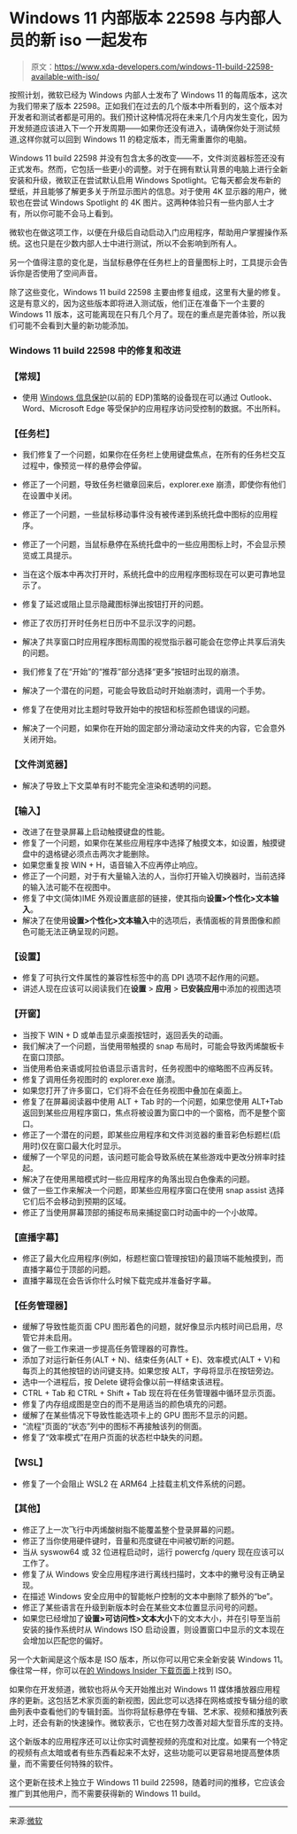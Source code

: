 # Windows 11 内部版本 22598 与内部人员的新 iso 一起发布

> 原文：<https://www.xda-developers.com/windows-11-build-22598-available-with-iso/>

按照计划，微软已经为 Windows 内部人士发布了 Windows 11 的每周版本，这次为我们带来了版本 22598。正如我们在过去的几个版本中所看到的，这个版本对开发者和测试者都是可用的。我们预计这种情况将在未来几个月内发生变化，因为开发频道应该进入下一个开发周期——如果你还没有进入，请确保你处于测试频道,这样你就可以回到 Windows 11 的稳定版本，而无需重置你的电脑。

Windows 11 build 22598 并没有包含太多的改变——不，文件浏览器标签还没有正式发布。然而，它包括一些更小的调整。对于在拥有默认背景的电脑上进行全新安装和升级，微软正在尝试默认启用 Windows Spotlight。它每天都会发布新的壁纸，并且能够了解更多关于所显示图片的信息。对于使用 4K 显示器的用户，微软也在尝试 Windows Spotlight 的 4K 图片。这两种体验只有一些内部人士才有，所以你可能不会马上看到。

微软也在做这项工作，以便在升级后自动启动入门应用程序，帮助用户掌握操作系统。这也只是在少数内部人士中进行测试，所以不会影响到所有人。

另一个值得注意的变化是，当鼠标悬停在任务栏上的音量图标上时，工具提示会告诉你是否使用了空间声音。

除了这些变化，Windows 11 build 22598 主要由修复组成，这里有大量的修复。这是有意义的，因为这些版本即将进入测试版，他们正在准备下一个主要的 Windows 11 版本，这可能离现在只有几个月了。现在的重点是完善体验，所以我们可能不会看到大量的新功能添加。

### Windows 11 build 22598 中的修复和改进

### **【常规】**

*   使用 [Windows 信息保护](https://nam06.safelinks.protection.outlook.com/?url=https%3A%2F%2Fdocs.microsoft.com%2Fen-us%2Fwindows%2Fsecurity%2Finformation-protection%2Fwindows-information-protection%2Fprotect-enterprise-data-using-wip&data=05%7C01%7Cbleblanc%40microsoft.com%7C6448d8453e1c40271caa08da1692f534%7C72f988bf86f141af91ab2d7cd011db47%7C0%7C0%7C637847117685119439%7CUnknown%7CTWFpbGZsb3d8eyJWIjoiMC4wLjAwMDAiLCJQIjoiV2luMzIiLCJBTiI6Ik1haWwiLCJXVCI6Mn0%3D%7C3000%7C%7C%7C&sdata=O7aoUFPTm1opfNqQoofxGPzQ2B4GWydBLtqGvNSGABA%3D&reserved=0)(以前的 EDP)策略的设备现在可以通过 Outlook、Word、Microsoft Edge 等受保护的应用程序访问受控制的数据。不出所料。

### **【任务栏】**

*   我们修复了一个问题，如果你在任务栏上使用键盘焦点，在所有的任务栏交互过程中，像预览一样的悬停会停留。
*   修正了一个问题，导致任务栏徽章回来后，explorer.exe 崩溃，即使你有他们在设置中关闭。
*   修正了一个问题，一些鼠标移动事件没有被传递到系统托盘中图标的应用程序。
*   修正了一个问题，当鼠标悬停在系统托盘中的一些应用图标上时，不会显示预览或工具提示。
*   当在这个版本中再次打开时，系统托盘中的应用程序图标现在可以更可靠地显示了。
*   修复了延迟或阻止显示隐藏图标弹出按钮打开的问题。
*   修正了农历打开时任务栏日历中不显示汉字的问题。
*   解决了共享窗口时应用程序图标周围的视觉指示器可能会在您停止共享后消失的问题。

*   我们修复了在“开始”的“推荐”部分选择“更多”按钮时出现的崩溃。
*   解决了一个潜在的问题，可能会导致启动时开始崩溃时，调用一个手势。
*   修复了在使用对比主题时导致开始中的按钮和标签颜色错误的问题。
*   解决了一个问题，如果你在开始的固定部分滑动滚动文件夹的内容，它会意外关闭开始。

### **【文件浏览器】**

*   解决了导致上下文菜单有时不能完全渲染和透明的问题。

### **【输入】**

*   改进了在登录屏幕上启动触摸键盘的性能。
*   修复了一个问题，如果你在某些应用程序中选择了触摸文本，如设置，触摸键盘中的退格键必须点击两次才能删除。
*   如果您重复按 WIN + H，语音输入不应再停止响应。
*   修正了一个问题，对于有大量输入法的人，当你打开输入切换器时，当前选择的输入法可能不在视图中。
*   修复了中文(简体)IME 外观设置底部的链接，使其指向**设置>个性化>文本输入**。
*   解决了在使用**设置>个性化>文本输入**中的选项后，表情面板的背景图像和颜色可能无法正确呈现的问题。

### **【设置】**

*   修复了可执行文件属性的兼容性标签中的高 DPI 选项不起作用的问题。
*   讲述人现在应该可以阅读我们在**设置** > **应用** > **已安装应用**中添加的视图选项

### **【开窗】**

*   当按下 WIN + D 或单击显示桌面按钮时，返回丢失的动画。
*   我们解决了一个问题，当使用带触摸的 snap 布局时，可能会导致丙烯酸板卡在窗口顶部。
*   当使用希伯来语或阿拉伯语显示语言时，任务视图中的缩略图不应再反转。
*   修复了调用任务视图时的 explorer.exe 崩溃。
*   如果您打开了许多窗口，它们将不会在任务视图中叠加在桌面上。
*   修复了在屏幕阅读器中使用 ALT + Tab 时的一个问题，如果您使用 ALT+Tab 返回到某些应用程序窗口，焦点将被设置为窗口中的一个窗格，而不是整个窗口。
*   修正了一个潜在的问题，即某些应用程序和文件浏览器的重音彩色标题栏(启用时)仅在窗口最大化时显示。
*   缓解了一个罕见的问题，该问题可能会导致系统在某些游戏中更改分辨率时挂起。
*   解决了在使用黑暗模式时一些应用程序的角落出现白色像素的问题。
*   做了一些工作来解决一个问题，即某些应用程序窗口在使用 snap assist 选择它们后不会移动到预期的区域。
*   修正了当使用屏幕顶部的捕捉布局来捕捉窗口时动画中的一个小故障。

### **【直播字幕】**

*   修正了最大化应用程序(例如，标题栏窗口管理按钮)的最顶端不能触摸到，而直播字幕位于顶部的问题。
*   直播字幕现在会告诉你什么时候下载完成并准备好字幕。

### **【任务管理器】**

*   缓解了导致性能页面 CPU 图形着色的问题，就好像显示内核时间已启用，尽管它并未启用。
*   做了一些工作来进一步提高任务管理器的可靠性。
*   添加了对运行新任务(ALT + N)、结束任务(ALT + E)、效率模式(ALT + V)和每页上的其他按钮的访问键支持。如果您按 ALT，字母将显示在按钮旁边。
*   选中一个进程后，按 Delete 键将会像以前一样结束该进程。
*   CTRL + Tab 和 CTRL + Shift + Tab 现在将在任务管理器中循环显示页面。
*   修复了内存组成图是空白的而不是用适当的颜色填充的问题。
*   缓解了在某些情况下导致性能选项卡上的 GPU 图形不显示的问题。
*   “流程”页面的“状态”列中的图标不再接触该列的侧面。
*   修复了“效率模式”在用户页面的状态栏中缺失的问题。

### **【WSL】**

*   修复了一个会阻止 WSL2 在 ARM64 上挂载主机文件系统的问题。

### **【其他】**

*   修正了上一次飞行中丙烯酸树脂不能覆盖整个登录屏幕的问题。
*   修正了当你使用硬件键时，音量和亮度键在中间被切断的问题。
*   当从 syswow64 或 32 位进程启动时，运行 powercfg /query 现在应该可以工作了。
*   修复了从 Windows 安全应用程序进行离线扫描时，文本中的撇号没有正确呈现。
*   在描述 Windows 安全应用中的智能帐户控制的文本中删除了额外的“be”。
*   修正了某些语言在升级到新版本时会在某些文本位置显示问号的问题。
*   如果您已经增加了**设置>可访问性>文本大小**下的文本大小，并在引导至当前安装的操作系统时从 Windows ISO 启动设置，则设置窗口中显示的文本现在会增加以匹配您的偏好。

另一个大新闻是这个版本是 ISO 版本，所以你可以用它来全新安装 Windows 11。像往常一样，你可以在[的 Windows Insider 下载页面](https://www.microsoft.com/en-us/software-download/windowsinsiderpreviewiso)上找到 ISO。

如果你在开发频道，微软也将从今天开始推出对 Windows 11 媒体播放器应用程序的更新。这包括艺术家页面的新视图，因此您可以选择在网格或按专辑分组的歌曲列表中查看他们的专辑封面。当你将鼠标悬停在专辑、艺术家、视频和播放列表上时，还会有新的快速操作。微软表示，它也在努力改善对超大型音乐库的支持。

这个新版本的应用程序还可以让你实时调整视频的亮度和对比度。如果有一个特定的视频有点太暗或者有些东西看起来不太好，这些功能可以更容易地提高整体质量，而不需要任何特殊的软件。

这个更新在技术上独立于 Windows 11 build 22598，随着时间的推移，它应该会推广到其他用户，而不需要获得新的 Windows 11 build。

* * *

来源:[微软](https://blogs.windows.com/windows-insider/2022/04/13/announcing-windows-11-insider-preview-build-22598/)